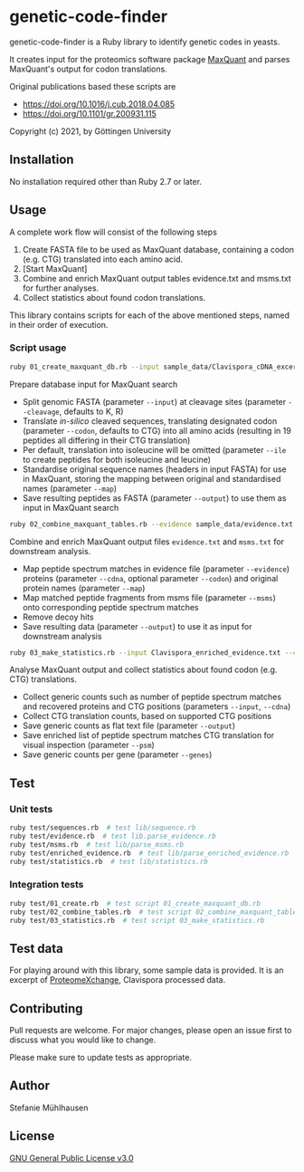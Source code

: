 # genetic-code-finder

genetic-code-finder is a Ruby library to identify genetic codes in yeasts.

It creates input for the proteomics software package [MaxQuant](https://www.maxquant.org/) and parses MaxQuant's output for codon translations.

Original publications based these scripts are
 * https://doi.org/10.1016/j.cub.2018.04.085
 * https://doi.org/10.1101/gr.200931.115

Copyright (c) 2021, by Göttingen University

## Installation

No installation required other than Ruby 2.7 or later.


## Usage

A complete work flow will consist of the following steps

 1. Create FASTA file to be used as MaxQuant database, containing a codon (e.g. CTG) translated into each amino acid.
 2. [Start MaxQuant]
 3. Combine and enrich MaxQuant output tables evidence.txt and msms.txt for further analyses.
 4. Collect statistics about found codon translations.

This library contains scripts for each of the above mentioned steps, named in their order of execution.

### Script usage

```bash
ruby 01_create_maxquant_db.rb --input sample_data/Clavispora_cDNA_excerpt.fasta --output Clavispora_maxquant_db.fas --map Clavispora_maxquant_db_map.csv [--codon CTG] [--cleavage K,R] [--ile]
```
Prepare database input for MaxQuant search
 - Split genomic FASTA (parameter `--input`) at cleavage sites (parameter `--cleavage`, defaults to K, R)
 - Translate *in-silico* cleaved sequences, translating designated codon (parameter `--codon`, defaults to CTG) into all amino acids (resulting in 19  peptides all differing in their CTG translation)
 - Per default, translation into isoleucine will be omitted (parameter `--ile` to create peptides for both isoleucine and leucine)
- Standardise original sequence names (headers in input FASTA) for use in MaxQuant, storing the mapping between original and standardised names (parameter `--map`)
- Save resulting peptides as FASTA (parameter `--output`) to use them as input in MaxQuant search

```bash
ruby 02_combine_maxquant_tables.rb --evidence sample_data/evidence.txt --msms sample_data/msms.txt --map Clavispora_maxquant_db_map.csv --cdna sample_data/Clavispora_cDNA_excerpt.fasta --output Clavispora_enriched_evidence.txt [--codon CTG]
```
Combine and enrich MaxQuant output files `evidence.txt` and `msms.txt` for downstream analysis.
 - Map peptide spectrum matches in evidence file (parameter `--evidence`) proteins (parameter `--cdna`, optional parameter `--codon`) and original protein names (parameter `--map`)
 - Map matched peptide fragments from msms file (parameter `--msms`) onto corresponding peptide spectrum matches
 - Remove decoy hits
 - Save resulting data (parameter `--output`) to use it as input for downstream analysis

```bash
ruby 03_make_statistics.rb --input Clavispora_enriched_evidence.txt --cdna sample_data/Clavispora_cDNA_excerpt.fasta --output Clavispora_statistics.txt --psm Clavispora_psms.csv --genes Clavispora_gene_statistics.csv
```
Analyse MaxQuant output and collect statistics about found codon (e.g. CTG) translations.

 - Collect generic counts such as number of peptide spectrum matches and recovered proteins and CTG positions (parameters `--input`, `--cdna`)
 - Collect CTG translation counts, based on supported CTG positions
 - Save generic counts as flat text file (parameter `--output`)
 - Save enriched list of peptide spectrum matches CTG translation for visual inspection (parameter `--psm`)
 - Save generic counts per gene (parameter `--genes`)

## Test
### Unit tests

```bash
ruby test/sequences.rb  # test lib/sequence.rb
ruby test/evidence.rb  # test lib.parse_evidence.rb
ruby test/msms.rb  # test lib/parse_msms.rb
ruby test/enriched_evidence.rb  # test lib/parse_enriched_evidence.rb
ruby test/statistics.rb  # test lib/statistics.rb
```

### Integration tests

```bash
ruby test/01_create.rb  # test script 01_create_maxquant_db.rb
ruby test/02_combine_tables.rb  # test script 02_combine_maxquant_tables.rb
ruby test/03_statistics.rb  # test script 03_make_statistics.rb
```

## Test data
For playing around with this library, some sample data is provided. It is an excerpt of [ProteomeXchange](http://proteomecentral.proteomexchange.org/cgi/GetDataset?ID=PXD009494-1&test=no), Clavispora processed data.

## Contributing
Pull requests are welcome. For major changes, please open an issue first to discuss what you would like to change.

Please make sure to update tests as appropriate.

## Author
Stefanie Mühlhausen

## License
[GNU General Public License v3.0](https://www.gnu.org/licenses/gpl-3.0.de.html)
